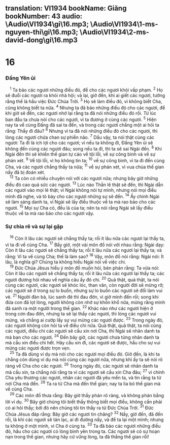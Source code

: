 translation: VI1934
bookName: Giăng 
bookNumber: 43
audio: \Audio\VI1934\gi\16.mp3; \Audio\VI1934\1-ms-nguyen-thi\gi\16.mp3; \Audio\VI1934\2-ms-david-dong\gi\16.mp3
-------

<div class="title"><h1>16</h1><h3>Đấng Yên ủi</h3></div>
<span class="verse gi_16_1"> <sup>1</sup> Ta bảo các ngươi những điều đó, để cho các ngươi khỏi vấp phạm. </span>
<span class="verse gi_16_2"><sup>2</sup> Họ sẽ đuổi các ngươi ra khỏi nhà hội; vả lại, giờ đến, khi ai giết các ngươi, tưởng rằng thế là hầu việc Đức Chúa Trời. </span>
<span class="verse gi_16_3"><sup>3</sup> Họ sẽ làm điều đó, vì không biết Cha, cũng không biết ta nữa. </span>
<span class="verse gi_16_4"><sup>4</sup> Nhưng ta đã bảo những điều đó cho các ngươi, để khi giờ sẽ đến, các ngươi nhớ lại rằng ta đã nói những điều đó rồi. Từ lúc ban đầu ta chưa nói cho các ngươi, vì ta đương ở cùng các ngươi. </span>
<span class="verse gi_16_5"><sup>5</sup> Hiện nay ta về cùng Đấng đã sai ta đến, và trong các ngươi chẳng một ai hỏi ta rằng: Thầy đi đâu? </span>
<span class="verse gi_16_6"><sup>6</sup> Nhưng vì ta đã nói những điều đó cho các ngươi, thì lòng các ngươi chứa chan sự phiền não. </span>
<span class="verse gi_16_7"><sup>7</sup> Dầu vậy, ta nói thật cùng các ngươi: Ta đi là ích lợi cho các ngươi; vì nếu ta không đi, Đấng Yên ủi sẽ không đến cùng các ngươi đâu; song nếu ta đi, thì ta sẽ sai Ngài đến. </span>
<span class="verse gi_16_8"><sup>8</sup> Khi Ngài đến thì sẽ khiến thế gian tự cáo về tội lỗi, về sự công bình và về sự phán xét. </span>
<span class="verse gi_16_9"><sup>9</sup> Về tội lỗi, vì họ không tin ta; </span>
<span class="verse gi_16_10"><sup>10</sup> về sự công bình, vì ta đi đến cùng Cha, và các ngươi chẳng thấy ta nữa; </span>
<span class="verse gi_16_11"><sup>11</sup> về sự phán xét, vì vua chúa thế gian nầy đã bị đoán xét. <br/></span>
<span class="verse gi_16_12"> <sup>12</sup> Ta còn có nhiều chuyện nói với các ngươi nữa; nhưng bây giờ những điều đó cao quá sức các ngươi. </span>
<span class="verse gi_16_13"><sup>13</sup> Lúc nào Thần lẽ thật sẽ đến, thì Ngài dẫn các ngươi vào mọi lẽ thật; vì Ngài không nói tự mình, nhưng nói mọi điều mình đã nghe, và tỏ bày cho các ngươi những sự sẽ đến. </span>
<span class="verse gi_16_14"><sup>14</sup> Ấy chính Ngài sẽ làm sáng danh ta, vì Ngài sẽ lấy điều thuộc về ta mà rao bảo cho các ngươi. </span>
<span class="verse gi_16_15"><sup>15</sup> Mọi sự Cha có, đều là của ta; nên ta nói rằng Ngài sẽ lấy điều thuộc về ta mà rao bảo cho các ngươi vậy. <br/></span>
<div class="title"><h3>Sự chia rẽ và sự lại gặp</h3></div>
<span class="verse gi_16_16"> <sup>16</sup> Còn ít lâu các ngươi sẽ chẳng thấy ta; rồi ít lâu nữa các ngươi lại thấy ta, vì ta đi về cùng Cha. </span>
<span class="verse gi_16_17"><sup>17</sup> Bấy giờ, một vài môn đồ nói với nhau rằng: Ngài dạy: Còn ít lâu các ngươi sẽ chẳng thấy ta; rồi ít lâu nữa các ngươi lại thấy ta; và rằng: Vì ta về cùng Cha; thế là làm sao? </span>
<span class="verse gi_16_18"><sup>18</sup> Vậy, môn đồ nói rằng: Ngài nói: Ít lâu, là nghĩa gì? Chúng ta không hiểu Ngài nói về việc chi. <br/></span>
<span class="verse gi_16_19"> <sup>19</sup> Đức Chúa Jêsus hiểu ý môn đồ muốn hỏi, bèn phán rằng: Ta vừa nói: Còn ít lâu các ngươi sẽ chẳng thấy ta; rồi ít lâu nữa các ngươi lại thấy ta; các ngươi đương hỏi nhau về nghĩa câu ấy đó chi. </span>
<span class="verse gi_16_20"><sup>20</sup> Quả thật, quả thật, ta nói cùng các ngươi, các ngươi sẽ khóc lóc, than vãn, còn người đời sẽ mừng rỡ; các ngươi sẽ ở trong sự lo buồn, nhưng sự lo buồn các ngươi sẽ đổi làm vui vẻ. </span>
<span class="verse gi_16_21"><sup>21</sup> Người đàn bà, lúc sanh đẻ thì đau đớn, vì giờ mình đến rồi; song khi đứa con đã lọt lòng, người không còn nhớ sự khốn khổ nữa, mừng rằng mình đã sanh ra một người trong thế gian. </span>
<span class="verse gi_16_22"><sup>22</sup> Khác nào như các ngươi hiện ở trong cơn đau đớn, nhưng ta sẽ lại thấy các ngươi, thì lòng các ngươi vui mừng, và chẳng ai cướp lấy sự vui mừng các ngươi được. </span>
<span class="verse gi_16_23"><sup>23</sup> Trong ngày đó, các ngươi không còn hỏi ta về điều chi nữa. Quả thật, quả thật, ta nói cùng các ngươi, điều chi các ngươi sẽ cầu xin nơi Cha, thì Ngài sẽ nhân danh ta mà ban cho các ngươi. </span>
<span class="verse gi_16_24"><sup>24</sup> Đến bây giờ, các ngươi chưa từng nhân danh ta mà cầu xin điều chi hết. Hãy cầu xin đi, các ngươi sẽ được, hầu cho sự vui mừng các ngươi được trọn vẹn. <br/></span>
<span class="verse gi_16_25"> <sup>25</sup> Ta đã dùng ví dụ mà nói cho các ngươi mọi điều đó. Giờ đến, là khi ta chẳng còn dùng ví dụ mà nói cùng các ngươi nữa, nhưng khi ấy ta sẽ nói rõ ràng về Cha cho các ngươi. </span>
<span class="verse gi_16_26"><sup>26</sup> Trong ngày đó, các ngươi sẽ nhân danh ta mà cầu xin, ta chẳng nói rằng ta vì các ngươi sẽ cầu xin Cha đâu; </span>
<span class="verse gi_16_27"><sup>27</sup> vì chính Cha yêu thương các ngươi, nhân các ngươi đã yêu mến ta, và tin rằng ta từ nơi Cha mà đến. </span>
<span class="verse gi_16_28"><sup>28</sup> Ta ra từ Cha mà đến thế gian; nay ta lìa bỏ thế gian mà về cùng Cha. <br/></span>
<span class="verse gi_16_29"> <sup>29</sup> Các môn đồ thưa rằng: Bây giờ thầy phán rõ ràng, và không phán bằng lời ví dụ. </span>
<span class="verse gi_16_30"><sup>30</sup> Bây giờ chúng tôi biết thầy thông biết mọi điều, không cần phải có ai hỏi thầy; bởi đó nên chúng tôi tin thầy ra từ Đức Chúa Trời. </span>
<span class="verse gi_16_31"><sup>31</sup> Đức Chúa Jêsus đáp rằng: Bây giờ các ngươi tin chăng? </span>
<span class="verse gi_16_32"><sup>32</sup> Nầy, giờ đến, đã đến rồi, là khi các ngươi sẽ tản lạc, ai đi đường nấy, và để ta lại một mình; nhưng ta không ở một mình, vì Cha ở cùng ta. </span>
<span class="verse gi_16_33"><sup>33</sup> Ta đã bảo các ngươi những điều đó, hầu cho các ngươi có lòng bình yên trong ta. Các ngươi sẽ có sự hoạn nạn trong thế gian, nhưng hãy cứ vững lòng, ta đã thắng thế gian rồi! <br/></span>

